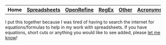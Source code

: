 <table style="width:100%">
  <tr>
    <th>Home</th>
    <th><a href="Spreadsheet.md">Spreadsheets</a></th>
    <th><a href="OpenRefine.md">OpenRefine</a></th>
    <th><a href="RegEx.md">RegEx</a></th>
	<th><a href="Other.md">Other</a></th>
	<th><a href="Acronyms.md">Acronyms</a></th>
	<th><a href="glossery.md">Glossery</a></th>
  </tr>
<table>
I put this together because I was tired of having to search the internet for equations/formulas to help in my work with spreadsheets. If you have equations, short cuts or anything you would like to see added, please <a href="https://docs.google.com/forms/d/e/1FAIpQLSffPqGJ5jRiSKNWq-8-KcZbO9LDsu7DIySIRdBWhfsX_P1jWA/viewform?usp=sf_link">let me know</a>! 
